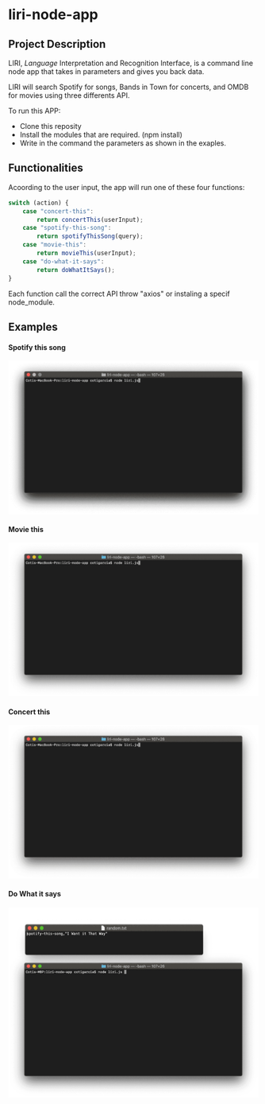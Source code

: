 # liri-node-app

## Project Description
 LIRI, _Language_ Interpretation and Recognition Interface, is a command line node app that takes in parameters and gives you back data.

 LIRI will search Spotify for songs, Bands in Town for concerts, and OMDB for movies using three differents API. 

 To run this APP:
 * Clone this reposity
 * Install the modules that are required. (npm install)
 * Write in the command the parameters as shown in the exaples.

## Functionalities

Acoording to the user input, the app will run one of these four functions:

```javascript
switch (action) {
    case "concert-this":
        return concertThis(userInput);
    case "spotify-this-song":
        return spotifyThisSong(query);
    case "movie-this":        
        return movieThis(userInput);
    case "do-what-it-says":
        return doWhatItSays();   
}
```
Each function call the correct API throw "axios" or instaling a specif node_module.


## Examples

#### Spotify this song
![Spotify this song GIF](./gif/spotify-this-song.gif)

#### Movie this
![Movie this GIF](./gif/movie-this.gif)

#### Concert this
![Concert this GIF](./gif/concert-this.gif)

#### Do What it says
![Do what it says GIF](./gif/do-what-it-says.gif)